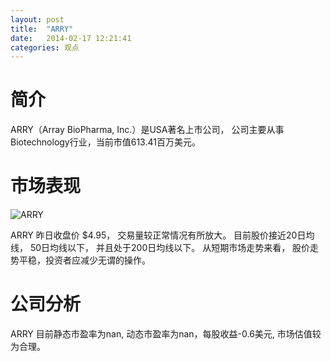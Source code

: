 ```yaml
---
layout: post
title:  "ARRY"
date:   2014-02-17 12:21:41
categories: 观点
---
```


# 简介
ARRY（Array BioPharma, Inc.）是USA著名上市公司，
公司主要从事Biotechnology行业，当前市值613.41百万美元。

# 市场表现

![ARRY](http://finviz.com/chart.ashx?t=ARRY&ty=c&ta=1&p=d&s=l)

ARRY 昨日收盘价 $4.95，
交易量较正常情况有所放大。
目前股价接近20日均线，
50日均线以下，
并且处于200日均线以下。
从短期市场走势来看，
股价走势平稳，投资者应减少无谓的操作。

# 公司分析
ARRY 目前静态市盈率为nan, 动态市盈率为nan，每股收益-0.6美元,
市场估值较为合理。
